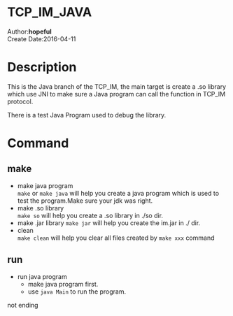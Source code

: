 # TCP_IM_JAVA

Author:**hopeful**  
Create Date:2016-04-11

# Description

This is the Java branch of the TCP_IM, the main target is create a .so library which use JNI to make sure a Java program can call the function in TCP_IM protocol.

There is a test Java Program used to debug the library.

# Command

## make
* make java program  
	`make` or `make java` will help you create a java program which is used to test the program.Make sure your jdk was right.
* make .so library  
	`make so` will help you create a .so library in ./so dir.
* make .jar library
	`make jar` will help you create the im.jar in ./ dir.
* clean  
	`make clean` will help you clear all files created by `make xxx` command

## run
* run java program  
	* make java program first.  
	* use `java Main` to run the program.  


not ending
